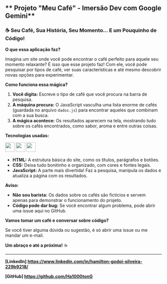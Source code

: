 ## ** Projeto "Meu Café" - Imersão Dev com Google Gemini**

### ☕ **Seu Café, Sua História, Seu Momento... E um Pouquinho de Código!**

**O que essa aplicação faz?**

Imagina um site onde você pode encontrar o café perfeito para aquele seu momento relaxante? É isso que esse projeto faz! Com ele, você pode pesquisar por tipos de café, ver suas características e até mesmo descobrir novas opções para experimentar.

**Como funciona essa mágica?**

1. **Você digita:** Escreve o tipo de café que você procura na barra de pesquisa.
2. **A máquina procura:** O JavaScript vasculha uma lista enorme de cafés (guardada no arquivo `dados.js`) para encontrar aqueles que combinam com a sua busca.
3. **A mágica acontece:** Os resultados aparecem na tela, mostrando tudo sobre os cafés encontrados, como sabor, aroma e entre outras coisas.

**Tecnologias usadas:**
<div style="display: inline_block">
<img src="https://user-images.githubusercontent.com/111543645/217710038-95ae8769-4eb4-4e57-80b0-f2e049ba5e49.png" width="30" height="30"/> <img src="https://user-images.githubusercontent.com/111543645/217708557-008f7034-d929-4436-98b6-c6aa8c0d346d.png" width="30" height="30"/> <img src="https://user-images.githubusercontent.com/111543645/217708445-49e790f6-fe23-4020-a6fb-d47027a87c45.png" width="30" height="30"/>
<div/>

* **HTML:** A estrutura básica do site, como os títulos, parágrafos e botões.
* **CSS:** Deixa tudo bonitinho e organizado, com cores e fontes legais.
* **JavaScript:** A parte mais divertida! Faz a pesquisa, manipula os dados e atualiza a página com os resultados.


**Aviso:** 

* **Não sou barista:** Os dados sobre os cafés são fictícios e servem apenas para demonstrar o funcionamento do projeto. 
* **Código pode dar bug:** Se você encontrar algum problema, pode abrir uma issue aqui no GitHub.

**Vamos tomar um café e conversar sobre código?**

Se você tiver alguma dúvida ou sugestão, é só abrir uma issue ou me mandar um e-mail. 

**Um abraço e até a próxima!** ☕

---


**[LinkedIn] https://www.linkedin.com/in/hamilton-godoi-silveira-229b9218/**

**[GitHub] https://github.com/Ha1000tonG**
